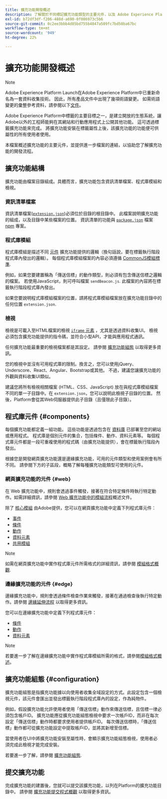 ```yaml
---
title: 擴充功能開發概述
description: 了解關於不同標記擴充功能類型的主要元件，以及 Adobe Experience Platform 中的擴充功能開發程序。
exl-id: b72df3df-f206-488d-a690-0f086973c5b6
source-git-commit: 0c2ee3bbb4d85bd755b4847a509fc7bd50ba67bc
workflow-type: tm+mt
source-wordcount: '949'
ht-degree: 22%

---
```


# 擴充功能開發概述

>[!NOTE]
>
>Adobe Experience Platform Launch在Adobe Experience Platform中已重新命名為一套資料收集技術。 因此，所有產品文件中出現了幾項術語變更。 如需術語變更的彙整參考資料，請參閱以下[文件](../term-updates.md)。

Adobe Experience Platform中標籤的主要目標之一，是建立開放的生態系統，讓Adobe以外的工程師能夠在其網站和行動應用程式上公開其他功能。 這可透過標籤擴充功能來完成。 將擴充功能安裝在標籤屬性上後，該擴充功能的功能便可供屬性的所有使用者使用。

本檔案概述擴充功能的主要元件，並提供進一步檔案的連結，以協助您了解擴充功能的開發流程。

## 擴充功能結構

擴充功能由檔案目錄組成。具體而言，擴充功能包含資訊清單檔案、程式庫模組和檢視。

### 資訊清單檔案

資訊清單檔案([`extension.json`](./manifest.md))必須位於目錄的根目錄中。 此檔案說明擴充功能的組成，以及目錄中某些檔案的位置。 資訊清單的功能與 [`package.json`](https://docs.npmjs.com/files/package.json) 檔案 [npm](https://www.npmjs.com/) 專案。

### 程式庫模組

程式庫模組是描述不同 [元件](#components) 擴充功能提供的邏輯（換句話說，要在標籤執行階段程式庫內發出的邏輯）。 每個程式庫模組檔案的內容必須遵循 [CommonJS模組標準](https://nodejs.org/api/modules.html#modules-commonjs-modules).

例如，如果您要建置稱為「傳送信標」的動作類型，則必須有包含傳送信標之邏輯的檔案。 若使用JavaScript，則可呼叫檔案 `sendBeacon.js`. 此檔案的內容將在標籤執行階段程式庫內發出。

如果您要說明程式庫模組檔案的位置，請將程式庫模組檔案放在擴充功能目錄中的任何位置 `extension.json`.

### 檢視

檢視是可載入至HTML檔案的檢視 [`iframe` 元素](https://developer.mozilla.org/zh-TW/docs/Web/HTML/Element/iframe) ，尤其是透過資料收集UI。 檢視必須包含擴充功能提供的指令碼，並符合小型API，才能與應用程式通訊。

任何擴充功能最重要的檢視檔案都是其設定。 請參閱 [擴充功能組態](#configuration) 以取得更多資訊。

您的檢視中並沒有可用程式庫的限制。換言之，您可以使用jQuery、Underscore、React、Angular、Bootstrap或其他。 不過，建議您讓擴充功能的外觀與資料收集UI類似。

建議您將所有檢視相關檔案 (HTML、CSS、JavaScript) 放在與程式庫模組檔案不同的單一子目錄中。在 `extension.json`，您可以說明此檢視子目錄的位置。 然後，Platform會從其Web伺服器提供此子目錄（且僅限此子目錄）。

## 程式庫元件 {#components}

每個擴充功能都定義一組功能。 這些功能是透過包含在 [資料庫](../ui/publishing/libraries.md) 已部署至您的網站或應用程式。 程式庫是個別元件的集合，包括條件、動作、資料元素等。 每個程式庫元件都是一段可重複使用的程式碼（由擴充功能提供），會在標籤執行階段內發出。

根據您是開發網頁擴充功能還是邊緣擴充功能，可用的元件類型和使用案例會有所不同。 請參閱下方的子區段，概略了解每種擴充功能類型可使用的元件。

### 網頁擴充功能的元件 {#web}

在 Web 擴充功能中，規則會透過事件觸發，接著在符合特定條件時執行特定動作。如需詳細資訊，請參閱 [Web 擴充功能中的模組流程](./web/flow.md)概述文件。

除了 [核心模組](./web/core.md) 由Adobe提供，您可以在網頁擴充功能中定義下列程式庫元件：

* [事件](./web/event-types.md)
* [條件](./web/condition-types.md)
* [動作](./web/action-types.md)
* [資料元素](./web/data-element-types.md)
* [共用模組](./web/shared.md)

>[!NOTE]
>
>如需在網頁擴充功能中實作程式庫元件所需格式的詳細資訊，請參閱 [模組格式概觀](./web/format.md).

### 邊緣擴充功能的元件 {#edge}

邊緣擴充功能中，規則會透過條件檢查作業來觸發，接著在通過檢查後執行特定動作。請參閱 [邊緣延伸流程](./edge/flow.md) 以取得更多資訊。

您可以在邊緣擴充功能中定義下列程式庫元件：

* [條件](./edge/condition-types.md)
* [動作](./edge/action-types.md)
* [資料元素](./edge/data-element-types.md)

>[!NOTE]
>
>若要進一步了解在邊緣擴充功能中實作程式庫模組所需的格式，請參閱[模組格式概述](./edge/format.md)。

## 擴充功能組態 {#configuration}

擴充功能組態是指擴充功能據以向使用者收集全域設定的方式。此設定包含一個檢視元件，該元件會匯出並發出標籤執行階段程式庫內的設定，作為純物件。

例如，假設擴充功能允許使用者使用「傳送信標」動作來傳送信標，且信標一律必須包含帳戶ID。 擴充功能應從擴充功能組態檢視中要求一次帳戶ID，而非在每次設定「傳送信標」動作時都要求使用者提供帳戶ID。 每次傳送信標時，「傳送信標」動作都可從擴充功能設定中提取帳戶ID，並將其新增至信標。

當使用者在UI中將擴充功能安裝至屬性時，會顯示擴充功能組態檢視，使用者必須完成此檢視才能完成安裝。

若要進一步了解，請參閱 [擴充功能組態](./configuration.md).

## 提交擴充功能

完成擴充功能的建置後，您就可以提交該擴充功能，以列在Platform的擴充功能目錄中。 請參閱 [擴充功能提交程式概觀](./submit/overview.md) 以取得更多資訊。
